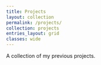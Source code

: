 ```yaml
---
title: Projects
layout: collection
permalink: /projects/
collection: projects
entries_layout: grid
classes: wide
---
```


A collection of my previous projects.